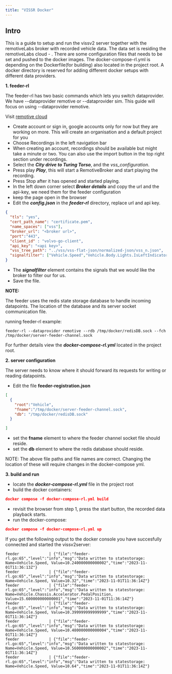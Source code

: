 ```yaml
---
title: "VISSR Docker"
---
```


## Intro

This is a guide to setup and run the vissv2 server together with the remotiveLabs broker with recorded vehicle data.
The data set is residing the remotiveLabs cloud - <LINK>. There are some configuration files that needs to be set and 
pushed to the docker images. The docker-compose-rl.yml is depending on the Dockerfile(for building) also located in the 
project root. A docker directory is reserved for adding different docker setups with different data providers.

**1. feeder-rl**

The feeder-rl has two basic commands which lets you switch dataprovider. We have --dataprovider remotive or 
--dataprovider sim. This guide will focus on using --dataprovider remotive.

Visit [remotive cloud](https://cloud.remotivelabs.com)
- Create account or sign in, google accounts only for now but they are working on more. This will create an organisation and a default project for you
- Choose Recordings in the left navigation bar
- When creating an account, recordings should be available but might take a minute or two. You can also use the import button in the top right section under recordings.
- Select the ***City drive to Turing Torso***, and the *vss_configuration*.
- Press play ***Play***, this will start a RemotiveBroker and start playing the recording.
- Press Stop after it has opened and started playing.
- In the left down corner select ***Broker details*** and copy the url and the api-key, we need them for the feeder 
configuration
- keep the page open in the browser
- Edit the ***config.json*** in the ***feeder-rl*** directory, replace url and api key.
```json
{
  "tls": "yes",
  "cert_path_name": "certificate.pem",
  "name_spaces": ["vss"],
  "broker_url": "<broker url>",
  "port":"443",
  "client_id" : "volvo-go-client",
  "api_key": "<api key>",
  "vss_tree_path": "../vss/vss-flat-json/normalized-json/vss_n.json",
  "signalfilter": ["Vehicle.Speed","Vehicle.Body.Lights.IsLeftIndicatorOn","Vehicle.VehicleIdentification.VIN","Vehicle.CurrentLocation.Latitude","Vehicle.CurrentLocation.Longitude","Vehicle.Chassis.Accelerator.PedalPosition"]
}
```
- The ***signalfilter*** element contains the signals that we would like the broker to filter our for us.
- Save the file.

**NOTE:**

The feeder uses the redis state storage database to handle incoming datapoints. The location of the database and its
server socket communication file.

running feeder-rl example: 
```
feeder-rl --dataprovider remotive --rdb /tmp/docker/redisDB.sock --fch /tmp/docker/server-feeder-channel.sock
```
For further details view the ***docker-compose-rl.yml*** located in the project root.

**2. server configuration**

The server needs to know where it should forward its requests for writing or reading datapoints.

- Edit the file **feeder-registration.json**
```json
[
  {
    "root":"Vehicle",
    "fname":"/tmp/docker/server-feeder-channel.sock",
    "db": "/tmp/docker/redisDB.sock"
  }

]
```

- set the **fname** element to where the feeder channel socket file should reside. 
- set the **db** element to where the redis database should reside. 

NOTE:
The above file paths and file names are correct. Changing the location of these will require changes in the 
docker-compose yml.

**3. build and run**

- locate the ***docker-compose-rl.yml*** file in the project root
- build the docker containers:
```json
docker compose -f docker-compose-rl.yml build 
```
- revisit the browser from step 1, press the start button, the recorded data playback starts.
- run the docker-compose:
```json
docker compose -f docker-compose-rl.yml up
```

If you get the following output to the docker console you have succesfully connected and started the vissv2server:
```
feeder             | {"file":"feeder-rl.go:65","level":"info","msg":"Data written to statestorage: Name=Vehicle.Speed, Value=10.240000000000002","time":"2023-11-01T11:36:13Z"}
feeder             | {"file":"feeder-rl.go:65","level":"info","msg":"Data written to statestorage: Name=Vehicle.Speed, Value=10.32","time":"2023-11-01T11:36:14Z"}
feeder             | {"file":"feeder-rl.go:65","level":"info","msg":"Data written to statestorage: Name=Vehicle.Chassis.Accelerator.PedalPosition, Value=15.600000000000001","time":"2023-11-01T11:36:14Z"}
feeder             | {"file":"feeder-rl.go:65","level":"info","msg":"Data written to statestorage: Name=Vehicle.Speed, Value=10.399999999999999","time":"2023-11-01T11:36:14Z"}
feeder             | {"file":"feeder-rl.go:65","level":"info","msg":"Data written to statestorage: Name=Vehicle.Speed, Value=10.480000000000004","time":"2023-11-01T11:36:14Z"}
feeder             | {"file":"feeder-rl.go:65","level":"info","msg":"Data written to statestorage: Name=Vehicle.Speed, Value=10.560000000000002","time":"2023-11-01T11:36:14Z"}
feeder             | {"file":"feeder-rl.go:65","level":"info","msg":"Data written to statestorage: Name=Vehicle.Speed, Value=10.64","time":"2023-11-01T11:36:14Z"}
```










